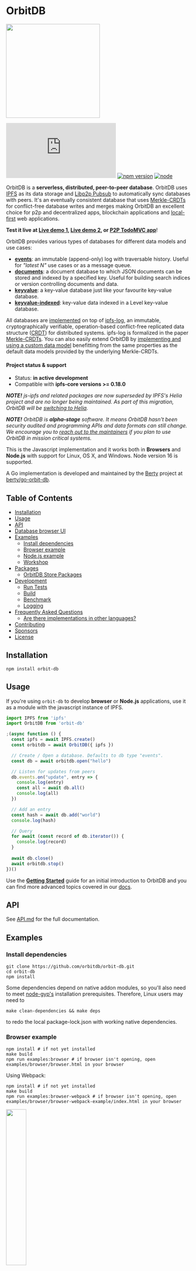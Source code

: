 # OrbitDB

<p align="left">
  <img src="images/orbit_db_logo_color.png" width="256" />
</p>

[![Matrix](https://img.shields.io/matrix/orbit-db:matrix.org?label=chat%20on%20matrix)](https://app.element.io/#/room/#orbit-db:matrix.org) [![npm version](https://badge.fury.io/js/orbit-db.svg)](https://www.npmjs.com/package/orbit-db) [![node](https://img.shields.io/node/v/orbit-db.svg)](https://www.npmjs.com/package/orbit-db)

OrbitDB is a **serverless, distributed, peer-to-peer database**. OrbitDB uses [IPFS](https://ipfs.tech) as its data storage and [Libp2p Pubsub](https://docs.libp2p.io/concepts/pubsub/overview/) to automatically sync databases with peers. It's an eventually consistent database that uses [Merkle-CRDTs](https://arxiv.org/abs/2004.00107) for conflict-free database writes and merges making OrbitDB an excellent choice for p2p and decentralized apps, blockchain applications and [local-first](https://www.inkandswitch.com/local-first/) web applications.

**Test it live at [Live demo 1](https://ipfs.io/ipfs/QmUsoSkGzUQnCgzfjL549KKf29m5EMYky3Y6gQp5HptLTG/), [Live demo 2](https://ipfs.io/ipfs/QmasHFRj6unJ3nSmtPn97tWDaQWEZw3W9Eh3gUgZktuZDZ/), or [P2P TodoMVC app](https://ipfs.io/ipfs/QmVWQMLUM3o4ZFbLtLMS1PMLfodeEeBkBPR2a2R3hqQ337/)**!


OrbitDB provides various types of databases for different data models and use cases:

- **[events](https://github.com/orbitdb/orbit-db/blob/master/API.md#orbitdblognameaddress)**: an immutable (append-only) log with traversable history. Useful for *"latest N"* use cases or as a message queue.
- **[documents](https://github.com/orbitdb/orbit-db/blob/master/API.md#orbitdbdocsnameaddress-options)**: a document database to which JSON documents can be stored and indexed by a specified key. Useful for building search indices or version controlling documents and data.
- **[keyvalue](https://github.com/orbitdb/orbit-db/blob/master/API.md#orbitdbkeyvaluenameaddress)**: a key-value database just like your favourite key-value database.
- **[keyvalue-indexed](https://github.com/orbitdb/orbit-db/blob/master/API.md#orbitdbkeyvaluenameaddress)**: key-value data indexed in a Level key-value database.

All databases are [implemented](https://github.com/orbitdb/orbit-db-store) on top of [ipfs-log](https://github.com/orbitdb/ipfs-log), an immutable, cryptographically verifiable, operation-based conflict-free replicated data structure ([CRDT](https://en.wikipedia.org/wiki/Conflict-free_replicated_data_type)) for distributed systems. ipfs-log is formalized in the paper [Merkle-CRDTs](https://arxiv.org/abs/2004.00107). You can also easily extend OrbitDB by [implementing and using a custom data model](https://github.com/orbitdb/orbit-db/blob/master/GUIDE.md#custom-stores) benefitting from the same properties as the default data models provided by the underlying Merkle-CRDTs.

#### Project status & support

* Status: **in active development**
* Compatible with **ipfs-core versions >= 0.18.0**

***NOTE!*** *js-ipfs and related packages are now superseded by IPFS's Helia project and are no longer being maintained. As part of this migration, OrbitDB will be [switching to Helia](./tree/helia).*

***NOTE!*** *OrbitDB is **alpha-stage** software. It means OrbitDB hasn't been security audited and programming APIs and data formats can still change. We encourage you to [reach out to the maintainers](https://app.element.io/#/room/#orbit-db:matrix.org) if you plan to use OrbitDB in mission critical systems.*

This is the Javascript implementation and it works both in **Browsers** and **Node.js** with support for Linux, OS X, and Windows. Node version 16 is supported.

A Go implementation is developed and maintained by the [Berty](https://github.com/berty) project at [berty/go-orbit-db](https://github.com/berty/go-orbit-db).

## Table of Contents

<!-- toc -->

- [Installation](#installation)
- [Usage](#usage)
- [API](#api)
- [Database browser UI](#database-browser-ui)
- [Examples](#examples)
  * [Install dependencies](#install-dependencies)
  * [Browser example](#browser-example)
  * [Node.js example](#nodejs-example)
  * [Workshop](#workshop)
- [Packages](#packages)
  * [OrbitDB Store Packages](#orbitdb-store-packages)
- [Development](#development)
  * [Run Tests](#run-tests)
  * [Build](#build)
  * [Benchmark](#benchmark)
  * [Logging](#logging)
- [Frequently Asked Questions](#frequently-asked-questions)
  * [Are there implementations in other languages?](#are-there-implementations-in-other-languages)
- [Contributing](#contributing)
- [Sponsors](#sponsors)
- [License](#license)

<!-- tocstop -->

## Installation

```
npm install orbit-db
```

## Usage

If you're using `orbit-db` to develop **browser** or **Node.js** applications, use it as a module with the javascript instance of IPFS.

```javascript
import IPFS from 'ipfs'
import OrbitDB from 'orbit-db'

;(async function () {
  const ipfs = await IPFS.create()
  const orbitdb = await OrbitDB({ ipfs })

  // Create / Open a database. Defaults to db type "events".
  const db = await orbitdb.open("hello")

  // Listen for updates from peers
  db.events.on("update", entry => {
    console.log(entry)
    const all = await db.all()
    console.log(all)
  })

  // Add an entry
  const hash = await db.add("world")
  console.log(hash)

  // Query
  for await (const record of db.iterator()) {
    console.log(record)
  }
  
  await db.close()
  await orbitdb.stop()
})()
```

Use the **[Getting Started](./docs/GETTING_STARTED.md)** guide for an initial introduction to OrbitDB and you can find more advanced topics covered in our [docs](./docs).

## API

See [API.md](https://github.com/orbitdb/orbit-db/blob/master/API.md) for the full documentation.

## Examples

### Install dependencies
```
git clone https://github.com/orbitdb/orbit-db.git
cd orbit-db
npm install
```
Some dependencies depend on native addon modules, so you'll also need to meet [node-gyp's](https://github.com/nodejs/node-gyp#installation) installation prerequisites. Therefore, Linux users may need to
```
make clean-dependencies && make deps
```
to redo the local package-lock.json with working native dependencies.

### Browser example

```
npm install # if not yet installed
make build
npm run examples:browser # if browser isn't opening, open examples/browser/browser.html in your browser
```

Using Webpack:
```
npm install # if not yet installed
make build
npm run examples:browser-webpack # if browser isn't opening, open examples/browser/browser-webpack-example/index.html in your browser
```

<p align="left">
  <img src="https://raw.githubusercontent.com/orbitdb/orbit-db/master/images/example1.png" width="33%">
</p>

Check the code in [examples/browser/browser.html](https://github.com/orbitdb/orbit-db/blob/master/examples/browser/browser.html) and try the [live example](https://ipfs.io/ipfs/QmRosp97r8GGUEdj5Wvivrn5nBkuyajhRXFUcWCp5Zubbo/).

### Node.js example

```
npm run examples:node
```

<img src="https://raw.githubusercontent.com/orbitdb/orbit-db/master/images/orbit-db-demo3.gif" width="66%">

**Eventlog**

See the code in [examples/eventlog.js](https://github.com/orbitdb/orbit-db/blob/master/examples/eventlog.js) and run it with:
```
node examples/eventlog.js
```

## Packages

OrbitDB uses the following modules:

- [ipfs](https://github.com/ipfs/ipfs-core)

Community-maintained Typescript typings are available here: https://github.com/orbitdb/orbit-db-types

## Development

### Run Tests
```
npm run test
```

### Build
```
npm run build
```

### Benchmark
```
node benchmarks/benchmark-add.js
```

See [benchmarks/](https://github.com/orbitdb/orbit-db/tree/master/benchmarks) for more benchmarks.

### Logging

To enable OrbitDB's logging output, set a global ENV variable called `LOG` to `debug`,`warn` or `error`:

```
LOG=debug node <file>
```

## Frequently Asked Questions

We have an FAQ! [Go take a look at it](FAQ.md). If a question isn't there, open an issue and suggest adding it. We can work on the best answer together.

### Are there implementations in other languages?

Yes! Take a look at these implementations:

  - Golang: [berty/go-orbit-db](https://github.com/berty/go-orbit-db)
  - Python: [orbitdb/py-orbit-db-http-client](https://github.com/orbitdb/py-orbit-db-http-client)

The best place to find out what is out there and what is being actively worked on is likely by asking in the [Matrix](https://app.element.io/#/room/#orbit-db:matrix.org). If you know of any other repos that ought to be included in this section, please open a PR and add them.

## Contributing

**Take a look at our organization-wide [Contributing Guide](https://github.com/orbitdb/welcome/blob/master/contributing.md).** You'll find most of your questions answered there. Some questions may be answered in the [FAQ](FAQ.md), as well.

If you want to code but don't know where to start, check out the issues labelled ["help wanted"](https://github.com/orbitdb/orbit-db/issues?q=is%3Aopen+is%3Aissue+label%3A%22help+wanted%22+sort%3Areactions-%2B1-desc).

## Sponsors

The development of OrbitDB has been sponsored by:

* [Protocol Labs](https://protocol.ai/)
* [Haja Networks](https://haja.io)
* [Maintainer Mountaineer](https://maintainer.io)
* [OrbitDB Open Collective](https://opencollective.com/orbitdb)

If you want to sponsor developers to work on OrbitDB, please reach out to [@haadcode](https://github.com/haadcode).

## License

[MIT](LICENSE) © 2015-2023 Protocol Labs Inc., Haja Networks Oy, OrbitDB Community
